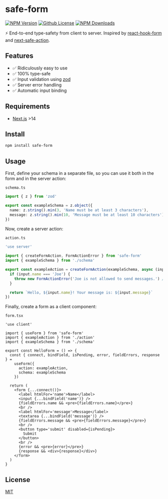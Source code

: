 # safe-form

[![NPM Version][npm-image]][npm-url]
[![Github License][license-image]](LICENSE)
[![NPM Downloads][downloads-image]][npm-url]

⚡️ End-to-end type-safety from client to server. Inspired by [react-hook-form](https://github.com/react-hook-form/react-hook-form) and [next-safe-action](https://github.com/TheEdoRan/next-safe-action).

## Features

- ✅ Ridiculously easy to use
- ✅ 100% type-safe
- ✅ Input validation using [zod](https://github.com/colinhacks/zod)
- ✅ Server error handling
- ✅ Automatic input binding

## Requirements

- [Next.js](https://nextjs.org/) >14

## Install

```bash
npm install safe-form
```

## Usage

First, define your schema in a separate file, so you can use it both in the form and in the server action:

`schema.ts`

```ts
import { z } from 'zod'

export const exampleSchema = z.object({
  name: z.string().min(3, 'Name must be at least 3 characters'),
  message: z.string().min(10, 'Message must be at least 10 characters')
})
```

Now, create a server action:

`action.ts`

```ts
'use server'

import { createFormAction, FormActionError } from 'safe-form'
import { exampleSchema } from './schema'

export const exampleAction = createFormAction(exampleSchema, async (input) => {
  if (input.name === 'Joe') {
    throw new FormActionError('Joe is not allowed to send messages.') // Custom errors! 💜
  }

  return `Hello, ${input.name}! Your message is: ${input.message}`
})
```

Finally, create a form as a client component:

`form.tsx`

```tsx
'use client'

import { useForm } from 'safe-form'
import { exampleAction } from './action'
import { exampleSchema } from './schema'

export const HelloForm = () => {
  const { connect, bindField, isPending, error, fieldErrors, response } =
    useForm({
      action: exampleAction,
      schema: exampleSchema
    })

  return (
    <form {...connect()}>
      <label htmlFor='name'>Name</label>
      <input {...bindField('name')} />
      {fieldErrors.name && <pre>{fieldErrors.name}</pre>}
      <br />
      <label htmlFor='message'>Message</label>
      <textarea {...bindField('message')} />
      {fieldErrors.message && <pre>{fieldErrors.message}</pre>}
      <br />
      <button type='submit' disabled={isPending}>
        Submit
      </button>
      <br />
      {error && <pre>{error}</pre>}
      {response && <div>{response}</div>}
    </form>
  )
}
```

## License

[MIT](LICENSE)

[npm-image]: https://img.shields.io/npm/v/safe-form.svg
[license-image]: https://img.shields.io/github/license/ivanfilhoz/safe-form.svg
[downloads-image]: https://img.shields.io/npm/dm/safe-form.svg
[npm-url]: https://npmjs.org/package/safe-form